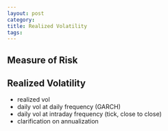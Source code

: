 ```yaml
---
layout: post
category: 
title: Realized Volatility
tags:
---
```


## Measure of Risk


## Realized Volatility
* realized vol
 * daily vol at daily frequency (GARCH)
 * daily vol at intraday frequency (tick, close to close)
 * clarification on annualization 

